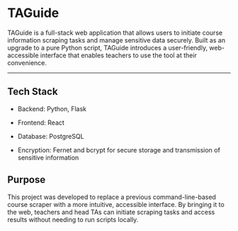 # TAGuide

TAGuide is a full-stack web application that allows users to initiate course information scraping tasks and manage sensitive data securely. Built as an upgrade to a pure Python script, TAGuide introduces a user-friendly, web-accessible interface that enables teachers to use the tool at their convenience.

---

## Tech Stack

- Backend: Python, Flask

- Frontend: React

- Database: PostgreSQL

- Encryption: Fernet and bcrypt for secure storage and transmission of sensitive information

## Purpose

This project was developed to replace a previous command-line-based course scraper with a more intuitive, accessible interface. By bringing it to the web, teachers and head TAs can initiate scraping tasks and access results without needing to run scripts locally.
